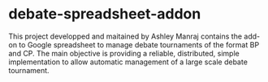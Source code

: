 # debate-spreadsheet-addon
This project developped and maitained by Ashley Manraj contains the add-on to Google spreadsheet to manage debate tournaments of the format BP and CP.
The main objective is providing a reliable, distributed, simple implementation to allow automatic management of a large scale debate tournament.
